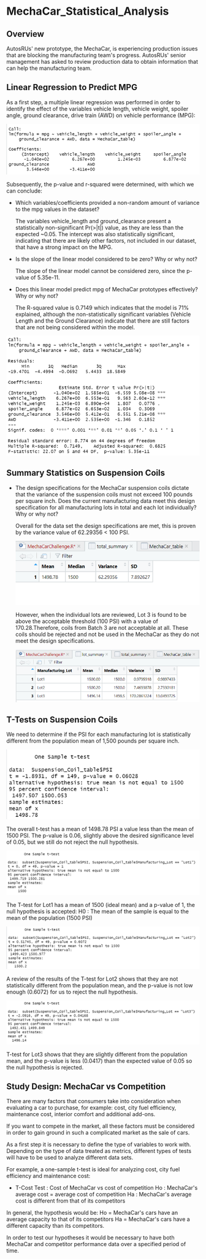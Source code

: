 # MechaCar_Statistical_Analysis

## Overview

AutosRUs' new prototype, the MechaCar, is experiencing production issues that are blocking the manufacturing team's progress. AutosRUs' senior management has asked to review production data to obtain information that can help the manufacturing team.

## Linear Regression to Predict MPG

As a first step, a multiple linear regression was performed in order to identify the effect of the variables vehicle length, vehicle weight, spoiler angle, ground clearance, drive train (AWD) on vehicle performance (MPG):

![img](https://github.com/CarmenU18/MechaCar_Statistical_Analysis/blob/main/Resources/Linear_regression.PNG)

Subsequently, the p-value and r-squared were determined, with which we can conclude:

- Which variables/coefficients provided a non-random amount of variance to the mpg values in the dataset?

    The variables vehicle_length and ground_clearance present a statistically non-significant Pr(>|t|) value, as they are less than the expected ~0.05.
    The intercept was also statistically significant, indicating that there are likely other factors, not included in our dataset, that have a strong impact on the MPG.

- Is the slope of the linear model considered to be zero? Why or why not?

    The slope of the linear model cannot be considered zero, since the p-value of 5.35e-11.

- Does this linear model predict mpg of MechaCar prototypes effectively? Why or why not?

    The R-squared value is 0.7149 which indicates that the model is 71% explained, although the non-statistically significant variables (Vehicle Length and the Ground Clearance) indicate that there are still factors that are not being considered within the model.

![img](https://github.com/CarmenU18/MechaCar_Statistical_Analysis/blob/main/Resources/Summary_lm.PNG)


## Summary Statistics on Suspension Coils

- The design specifications for the MechaCar suspension coils dictate that the variance of the suspension coils must not exceed 100 pounds per square inch. Does the current manufacturing data meet this design specification for all manufacturing lots in total and each lot individually? Why or why not?

    Overall for the data set the design specifications are met, this is proven by the variance value of 62.29356 < 100 PSI.

    ![img](https://github.com/CarmenU18/MechaCar_Statistical_Analysis/blob/main/Resources/total_summary.PNG)

    However, when the individual lots are reviewed, Lot 3 is found to be above the acceptable threshold (100 PSI) with a value of 170.28.Therefore, coils from Batch 3 are not acceptable at all. These coils should be rejected and not be used in the MechaCar as they do not meet the design specifications. 

    ![img](https://github.com/CarmenU18/MechaCar_Statistical_Analysis/blob/main/Resources/Lot_summary.PNG)

## T-Tests on Suspension Coils

We need to determine if the PSI for each manufacturing lot is statistically different from the population mean of 1,500 pounds per square inch.

![img](https://github.com/CarmenU18/MechaCar_Statistical_Analysis/blob/main/Resources/One%20Sample%20t-test.PNG)

The overall t-test has a mean of 1498.78 PSI a value less than the mean of 1500 PSI. 
The p-value is 0.06, slightly above the desired significance level of 0.05, but we still do not reject the null hypothesis.

![img](https://github.com/CarmenU18/MechaCar_Statistical_Analysis/blob/main/Resources/One%20Sample%20t-test_Lot1.PNG)

The T-test for Lot1 has a mean of 1500 (ideal mean) and a p-value of 1, the null hypothesis is accepted:
H0 : The mean of the sample is equal to the mean of the population (1500 PSI)

![img](https://github.com/CarmenU18/MechaCar_Statistical_Analysis/blob/main/Resources/One%20Sample%20t-test_Lot2.PNG)

A review of the results of the T-test for Lot2 shows that they are not statistically different from the population mean, and the p-value is not low enough (0.6072) for us to reject the null hypothesis.

![img](https://github.com/CarmenU18/MechaCar_Statistical_Analysis/blob/main/Resources/One%20Sample%20t-test_Lot3.PNG)

T-test for Lot3 shows that they are slightly different from the population mean, and the p-value is less (0.0417) than the expected value of 0.05 so the null hypothesis is rejected.

## Study Design: MechaCar vs Competition

There are many factors that consumers take into consideration when evaluating a car to purchase, for example: cost, city fuel efficiency, maintenance cost, interior comfort and additional add-ons.

If you want to compete in the market, all these factors must be considered in order to gain ground in such a complicated market as the sale of cars.

As a first step it is necessary to define the type of variables to work with. Depending on the type of data treated as metrics, different types of tests will have to be used to analyze different data sets.

For example, a one-sample t-test is ideal for analyzing cost, city fuel efficiency and maintenance cost:

- T-Cost Test : Cost of MechaCar vs cost of competition
    Ho : MechaCar's average cost = average cost of competition
    Ha : MechaCar's average cost is different from that of its competitors

In general, the hypothesis would be:
    Ho = MechaCar's cars have an average capacity to that of its competitors
    Ha = MechaCar's cars have a different capacity than its competitors.

In order to test our hypotheses it would be necessary to have both MechaCar and competitor performance data over a specified period of time.
